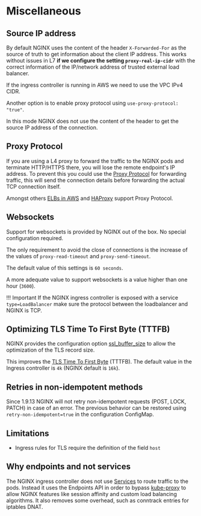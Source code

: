 # Miscellaneous

## Source IP address

By default NGINX uses the content of the header `X-Forwarded-For` as the source of truth to get information about the client IP address. This works without issues in L7 **if we configure the setting `proxy-real-ip-cidr`** with the correct information of the IP/network address of trusted external load balancer.

If the ingress controller is running in AWS we need to use the VPC IPv4 CIDR.

Another option is to enable proxy protocol using `use-proxy-protocol: "true"`.

In this mode NGINX does not use the content of the header to get the source IP address of the connection.

## Proxy Protocol

If you are using a L4 proxy to forward the traffic to the NGINX pods and terminate HTTP/HTTPS there, you will lose the remote endpoint's IP address. To prevent this you could use the [Proxy Protocol](http://www.haproxy.org/download/1.5/doc/proxy-protocol.txt) for forwarding traffic, this will send the connection details before forwarding the actual TCP connection itself.

Amongst others [ELBs in AWS](http://docs.aws.amazon.com/ElasticLoadBalancing/latest/DeveloperGuide/enable-proxy-protocol.html) and [HAProxy](http://www.haproxy.org/) support Proxy Protocol.

## Websockets

Support for websockets is provided by NGINX out of the box. No special configuration required.

The only requirement to avoid the close of connections is the increase of the values of `proxy-read-timeout` and `proxy-send-timeout`.

The default value of this settings is `60 seconds`.

A more adequate value to support websockets is a value higher than one hour (`3600`).

!!! Important
    If the NGINX ingress controller is exposed with a service `type=LoadBalancer` make sure the protocol between the loadbalancer and NGINX is TCP.

## Optimizing TLS Time To First Byte (TTTFB)

NGINX provides the configuration option [ssl_buffer_size](http://nginx.org/en/docs/http/ngx_http_ssl_module.html#ssl_buffer_size) to allow the optimization of the TLS record size.

This improves the [TLS Time To First Byte](https://www.igvita.com/2013/12/16/optimizing-nginx-tls-time-to-first-byte/) (TTTFB).
The default value in the Ingress controller is `4k` (NGINX default is `16k`).

## Retries in non-idempotent methods

Since 1.9.13 NGINX will not retry non-idempotent requests (POST, LOCK, PATCH) in case of an error.
The previous behavior can be restored using `retry-non-idempotent=true` in the configuration ConfigMap.

## Limitations

- Ingress rules for TLS require the definition of the field `host`

## Why endpoints and not services

The NGINX ingress controller does not use [Services](http://kubernetes.io/docs/user-guide/services) to route traffic to the pods. Instead it uses the Endpoints API in order to bypass [kube-proxy](http://kubernetes.io/docs/admin/kube-proxy/) to allow NGINX features like session affinity and custom load balancing algorithms. It also removes some overhead, such as conntrack entries for iptables DNAT.